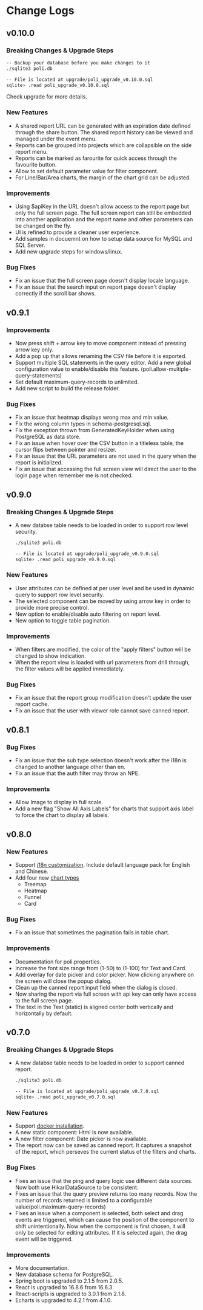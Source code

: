 # Change Logs

## v0.10.0

### Breaking Changes & Upgrade Steps
  ```sh
  -- Backup your database before you make changes to it
  ./sqlite3 poli.db

  -- File is located at upgrade/poli_upgrade_v0.10.0.sql
  sqlite> .read poli_upgrade_v0.10.0.sql
  ```

  Check upgrade for more details.

### New Features
- A shared report URL can be generated with an expiration date defined through the share button. The shared report history can be viewed and managed under the event menu.
- Reports can be grouped into projects which are collapsible on the side report menu.
- Reports can be marked as farourite for quick access through the favourite button.
- Allow to set default parameter value for filter component.
- For Line/Bar/Area charts, the margin of the chart grid can be adjusted.

### Improvements
- Using $apiKey in the URL doesn't allow access to the report page but only the full screen page. The full screen report can still be embedded into another application and the report name and other parameters can be changed on the fly.
- UI is refined to provide a cleaner user experience.
- Add samples in docuemnt on how to setup data source for MySQL and SQL Server.
- Add new upgrade steps for windows/linux.


### Bug Fixes
- Fix an issue that the full screen page doesn't display locale language.
- Fix an issue that the search input on report page doesn't display correctly if the scroll bar shows.

## v0.9.1

### Improvements
- Now press shift + arrow key to move component instead of pressing arrow key only.
- Add a pop up that allows renaming the CSV file before it is exported.
- Support multiple SQL statements in the query editor. Add a new global configuration value to enable/disable this feature. (poli.allow-multiple-query-statements)
- Set default maximum-query-records to unlimited.
- Add new script to build the release folder.

### Bug Fixes
- Fix an issue that heatmap displays wrong max and min value.
- Fix the wrong column types in schema-postgresql.sql.
- Fix the exception thrown from GeneratedKeyHolder when using PostgreSQL as data store.
- Fix an issue when hover over the CSV button in a titleless table, the cursor flips between pointer and resizer.
- Fix an issue that the URL parameters are not used in the query when the report is initialized.
- Fix an issue that accessing the full screen view will direct the user to the login page when remember me is not checked.

## v0.9.0

### Breaking Changes & Upgrade Steps
- A new databse table needs to be loaded in order to support row level security. 

  ```sh
  ./sqlite3 poli.db

  -- File is located at upgrade/poli_upgrade_v0.9.0.sql
  sqlite> .read poli_upgrade_v0.9.0.sql
  ```

### New Features
- User attributes can be defined at per user level and be used in dynamic query to support row level security.
- The selected component can be moved by using arrow key in order to provide more precise control.
- New option to enable/disable auto filtering on report level.
- New option to toggle table pagination.

### Improvements
- When filters are modified, the color of the "apply filters" button will be changed to show indication.
- When the report view is loaded with url parameters from drill through, the filter values will be applied immediately.

### Bug Fixes
- Fix an issue that the report group modification doesn't update the user report cache.
- Fix an issue that the user with viewer role cannot save canned report.

## v0.8.1

### Bug Fixes
- Fix an issue that the sub type selection doesn't work after the i18n is changed to another language other than en.
- Fix an issue that the auth filter may throw an NPE.

### Improvements
- Allow Image to display in full scale.
- Add a new flag "Show All Axis Labels" for charts that support axis label to force the chart to display all labels.

## v0.8.0

### New Features
- Support [i18n customization](configuration?id=internationalization-i18n). Include default language pack for English and Chinese. 
- Add four new [chart types](report-component?id=chart)
  - Treemap
  - Heatmap
  - Funnel
  - Card

### Bug Fixes
- Fix an issue that sometimes the pagination fails in table chart.

### Improvements
- Documentation for poli.properties.
- Increase the font size range from (1-50) to (1-100) for Text and Card.
- Add overlay for date picker and color picker. Now clicking anywhere on the screen will close the popup dialog.
- Clean up the canned report input field when the dialog is closed.
- Now sharing the report via full screen with api key can only have access to the full screen page.
- The text in the Text (static) is aligned center both vertically and horizontally by default.

## v0.7.0

### Breaking Changes & Upgrade Steps
- A new databse table needs to be loaded in order to support canned report. 

  ```sh
  ./sqlite3 poli.db

  -- File is located at upgrade/poli_upgrade_v0.7.0.sql
  sqlite> .read poli_upgrade_v0.7.0.sql
  ```

### New Features
- Support [docker installation](https://shzlw.github.io/poli/#/installation?id=docker).
- A new static component: Html is now available.
- A new filter component: Date picker is now available.
- The report now can be saved as canned report. It captures a snapshot of the report, which perseves the current status of the filters and charts.

### Bug Fixes
- Fixes an issue that the ping and query logic use different data sources. Now both use HikariDataSource to be consistent.
- Fixes an issue that the query preview returns too many records. Now the number of records returned is limited to a configurable value(poli.maximum-query-records)
- Fixes an issue when a component is selected, both select and drag events are triggered, which can cause the position of the component to shift unintentionally.
Now when the component is first chosen, it will only be selected for editing attributes. If it is selected again, the drag event will be triggered. 

### Improvements
- More documentation.
- New database schema for PostgreSQL.
- Spring boot is upgraded to 2.1.5 from 2.0.5.
- React is upgraded to 16.8.6 from 16.6.3.
- React-scripts is upgraded to 3.0.1 from 2.1.8.
- Echarts is upgraded to 4.2.1 from 4.1.0.